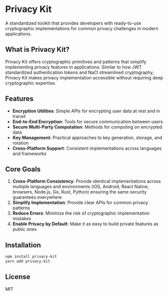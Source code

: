 # Privacy Kit

A standardized toolkit that provides developers with ready-to-use cryptographic implementations for common privacy challenges in modern applications.

## What is Privacy Kit?

Privacy Kit offers cryptographic primitives and patterns that simplify implementing privacy features in applications. Similar to how JWT standardized authentication tokens and NaCl streamlined cryptography, Privacy Kit makes privacy implementation accessible without requiring deep cryptographic expertise.

## Features

* **Encryption Utilities**: Simple APIs for encrypting user data at rest and in transit
* **End-to-End Encryption**: Tools for secure communication between users
* **Secure Multi-Party Computation**: Methods for computing on encrypted data
* **Key Management**: Practical approaches to key generation, storage, and rotation
* **Cross-Platform Support**: Consistent implementations across languages and frameworks

## Core Goals

1. **Cross-Platform Consistency**: Provide identical implementations across multiple languages and environments (iOS, Android, React Native, browsers, Node.js, Go, Rust, Python) ensuring the same security guarantees everywhere
2. **Simplify Implementation**: Provide clear APIs for common privacy patterns
3. **Reduce Errors**: Minimize the risk of cryptographic implementation mistakes
4. **Enable Privacy by Default**: Make it as easy to build private features as public ones

## Installation

```bash
npm install privacy-kit
yarn add privacy-kit
```

## License

MIT
